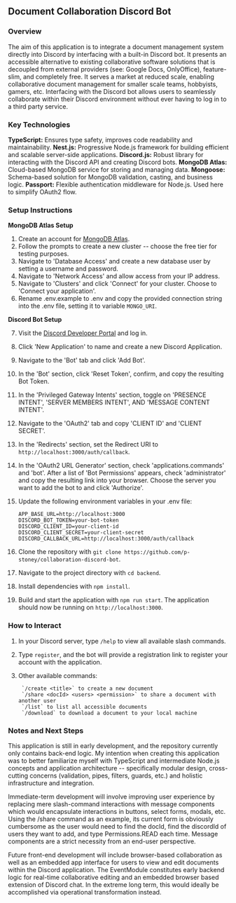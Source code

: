 ## Document Collaboration Discord Bot

### Overview

The aim of this application is to integrate a document management system directly into Discord by interfacing with a built-in Discord bot. It presents an accessible alternative to existing collaborative software solutions that is decoupled from external providers (see: Google Docs, OnlyOffice), feature-slim, and completely free. It serves a market at reduced scale, enabling collaborative document management for smaller scale teams, hobbyists, gamers, etc. Interfacing with the Discord bot allows users to seamlessly collaborate within their Discord environment without ever having to log in to a third party service.

### Key Technologies

**TypeScript:** Ensures type safety, improves code readability and maintainability.
**Nest.js:** Progressive Node.js framework for building efficient and scalable server-side applications.
**Discord.js:** Robust library for interacting with the Discord API and creating Discord bots.
**MongoDB Atlas:** Cloud-based MongoDB service for storing and managing data.
**Mongoose:** Schema-based solution for MongoDB validation, casting, and business logic.
**Passport:** Flexible authentication middleware for Node.js. Used here to simplify OAuth2 flow.

### Setup Instructions

**MongoDB Atlas Setup**

1. Create an account for [MongoDB Atlas](https://www.mongodb.com/cloud/atlas).
2. Follow the prompts to create a new cluster -- choose the free tier for testing purposes.
3. Navigate to 'Database Access' and create a new database user by setting a username and password.
4. Navigate to 'Network Access' and allow access from your IP address.
5. Navigate to 'Clusters' and click 'Connect' for your cluster. Choose to 'Connect your application'.
6. Rename .env.example to .env and copy the provided connection string into the .env file, setting it to variable `MONGO_URI`.

**Discord Bot Setup**

7. Visit the [Discord Developer Portal](https://discord.com/developers/applications) and log in.
8. Click 'New Application' to name and create a new Discord Application.
9. Navigate to the 'Bot' tab and click 'Add Bot'.
10. In the 'Bot' section, click 'Reset Token', confirm, and copy the resulting Bot Token.
11. In the 'Privileged Gateway Intents' section, toggle on 'PRESENCE INTENT', 'SERVER MEMBERS INTENT', AND 'MESSAGE CONTENT INTENT'.
12. Navigate to the 'OAuth2' tab and copy 'CLIENT ID' and 'CLIENT SECRET'.
13. In the 'Redirects' section, set the Redirect URI to `http://localhost:3000/auth/callback`.
14. In the 'OAuth2 URL Generator' section, check 'applications.commands' and 'bot'. After a list of 'Bot Permissions' appears, check 'administrator' and copy the resulting link into your browser. Choose the server you want to add the bot to and click 'Authorize'.
15. Update the following environment variables in your .env file:


        APP_BASE_URL=http://localhost:3000
        DISCORD_BOT_TOKEN=your-bot-token  
        DISCORD_CLIENT_ID=your-client-id  
        DISCORD_CLIENT_SECRET=your-client-secret 
        DISCORD_CALLBACK_URL=http://localhost:3000/auth/callback

16. Clone the repository with `git clone https://github.com/p-stoney/collaboration-discord-bot`.
17. Navigate to the project directory with `cd backend`.
18. Install dependencies with `npm install`.
19. Build and start the application with `npm run start`. The application should now be running on `http://localhost:3000`.

### How to Interact

1. In your Discord server, type `/help` to view all available slash commands.
2. Type `register`, and the bot will provide a registration link to register your account with the application.
3. Other available commands:

        `/create <title>` to create a new document
        `/share <docId> <users> <permission>` to share a document with another user
        `/list` to list all accessible documents
        `/download` to download a document to your local machine

### Notes and Next Steps

This application is still in early development, and the repository currently only contains back-end logic. My intention when creating this application was to better familiarize myself with TypeScript and intermediate Node.js concepts and application architecture -- specifically modular design, cross-cutting concerns (validation, pipes, filters, guards, etc.) and holistic infrastructure and integration.

Immediate-term development will involve improving user experience by replacing mere slash-command interactions with message components which would encapsulate interactions in buttons, select forms, modals, etc. Using the /share command as an example, its current form is obviously cumbersome as the user would need to find the docId, find the discordId of users they want to add, and type Permissions.READ each time. Message components are a strict necessity from an end-user perspective.

Future front-end development will include browser-based collaboration as well as an embedded app interface for users to view and edit documents within the Discord application. The EventModule constitutes early backend logic for real-time collaborative editing and an embedded browser based extension of Discord chat. In the extreme long term, this would ideally be accomplished via operational transformation instead.
